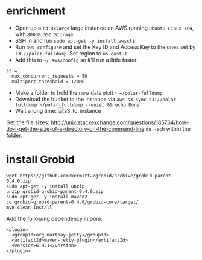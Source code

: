 # enrichment

- Open up a `r3.8xlarge` large instance on AWS running `Ubuntu Linux x64`, with `800GB SSD Storage`.
- SSH in and run `sudo apt-get -y install awscli`
- Run `aws configure` and set the Key ID and Access Key to the ones set by `s3://polar-fulldump`. Set region to `us-east-1`
- Add this to `~/.aws/config` so it'll run a little faster.
```
s3 =
  max_concurrent_requests = 50
  multipart_threshold = 128MB
  ```
- Make a folder to hold the new data `mkdir ~/polar-fulldump`
- Download the bucket to the instance via `aws s3 sync s3://polar-fulldump ~/polar-fulldump --quiet && echo Done`
- Wait a long time:
![s3_to_instance](https://cloud.githubusercontent.com/assets/4623063/13813354/59dbe0fe-eb81-11e5-8b7e-12c927ee8d61.gif)


Get the file sizes:
http://unix.stackexchange.com/questions/185764/how-do-i-get-the-size-of-a-directory-on-the-command-line
`du -sch` within the folder.


# install Grobid
```
wget https://github.com/kermitt2/grobid/archive/grobid-parent-0.4.0.zip
sudo apt-get -y install unzip
unzip grobid-grobid-parent-0.4.0.zip
sudo apt-get -y install maven2
cd grobid-grobid-parent-0.4.0/grobid-core/target/
mvn clean install
```

Add the following dependency in pom:
```
<plugin>
  <groupId>org.mortbay.jetty</groupId>
  <artifactId>maven-jetty-plugin</artifactId>
  <version>6.0.1</version>
</plugin>
```
